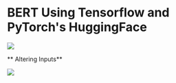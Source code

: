# BERT Using Tensorflow and PyTorch's HuggingFace

<img src=https://github.com/RubensZimbres/Repo-2019/blob/master/BERT_TF_PyTorch/bert-tf_.png>  

** Altering Inputs**

<img src=https://github.com/RubensZimbres/Repo-2019/blob/master/BERT_TF_PyTorch/bert-2_.png>

